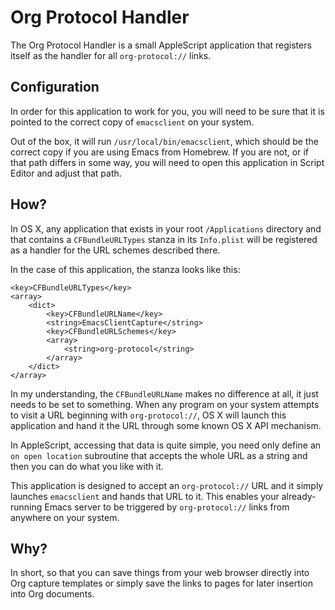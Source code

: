 # Org Protocol Handler #

The Org Protocol Handler is a small AppleScript application that registers
itself as the handler for all `org-protocol://` links.

## Configuration ##

In order for this application to work for you, you will need to be sure that it
is pointed to the correct copy of `emacsclient` on your system.

Out of the box, it will run `/usr/local/bin/emacsclient`, which should be the
correct copy if you are using Emacs from Homebrew. If you are not, or if that
path differs in some way, you will need to open this application in Script
Editor and adjust that path.

## How? ##

In OS X, any application that exists in your root `/Applications` directory and
that contains a `CFBundleURLTypes` stanza in its `Info.plist` will be registered
as a handler for the URL schemes described there.

In the case of this application, the stanza looks like this:

```
<key>CFBundleURLTypes</key>
<array>
    <dict>
        <key>CFBundleURLName</key>
        <string>EmacsClientCapture</string>
        <key>CFBundleURLSchemes</key>
        <array>
            <string>org-protocol</string>
        </array>
    </dict>
</array>
```

In my understanding, the `CFBundleURLName` makes no difference at all, it just
needs to be set to something. When any program on your system attempts to visit
a URL beginning with `org-protocol://`, OS X will launch this application and
hand it the URL through some known OS X API mechanism.

In AppleScript, accessing that data is quite simple, you need only define an `on
open location` subroutine that accepts the whole URL as a string and then you
can do what you like with it.

This application is designed to accept an `org-protocol://` URL and it simply
launches `emacsclient` and hands that URL to it. This enables your
already-running Emacs server to be triggered by `org-protocol://` links from
anywhere on your system.

## Why? ##

In short, so that you can save things from your web browser directly into Org
capture templates or simply save the links to pages for later insertion into Org
documents.
